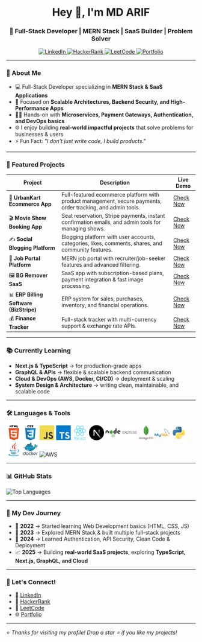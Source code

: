 <h1 align="center">Hey 👋, I'm MD ARIF</h1>
<h3 align="center">🚀 Full-Stack Developer | MERN Stack | SaaS Builder | Problem Solver</h3>

<p align="center">
  <a href="https://linkedin.com/in/mdarif1522003" target="_blank">
    <img alt="LinkedIn" src="https://img.shields.io/badge/LinkedIn-blue?logo=linkedin&style=for-the-badge" />
  </a>
  <a href="https://www.hackerrank.com/codewitharif" target="_blank">
    <img alt="HackerRank" src="https://img.shields.io/badge/HackerRank-2EC866?logo=hackerrank&style=for-the-badge" />
  </a>
  <a href="https://www.leetcode.com/codewitharif" target="_blank">
    <img alt="LeetCode" src="https://img.shields.io/badge/LeetCode-F89F1B?logo=leetcode&style=for-the-badge" />
  </a>
  <a href="https://mdarifportfolio.vercel.app" target="_blank">
    <img alt="Portfolio" src="https://img.shields.io/badge/Portfolio-000?logo=vercel&style=for-the-badge" />
  </a>
</p>

---

### 🚀 About Me

- 💻 Full-Stack Developer specializing in **MERN Stack & SaaS Applications**  
- 📱 Focused on **Scalable Architectures, Backend Security, and High-Performance Apps**  
- 🧑‍💻 Hands-on with **Microservices, Payment Gateways, Authentication, and DevOps basics**  
- 🌐 I enjoy building **real-world impactful projects** that solve problems for businesses & users  
- ⚡ Fun Fact: *"I don’t just write code, I build products."*  

---

### 🌟 Featured Projects

| Project | Description | Live Demo |
|--------|-------------|-----------|
| 💼 **UrbanKart Ecommerce App** | Full-featured ecommerce platform with product management, secure payments, order tracking, and admin tools. | [Check Now](https://urbankartx.vercel.app/) |
| 🎬 **Movie Show Booking App** | Seat reservation, Stripe payments, instant confirmation emails, and admin tools for managing shows. | [Check Now](https://movieticketbookingapp.vercel.app/) |
| ✍️ **Social Blogging Platform** | Blogging platform with user accounts, categories, likes, comments, shares, and community features. | [Check Now](https://blogappclientx.vercel.app/) |
| 👔 **Job Portal Platform** | MERN job portal with recruiter/job-seeker features and advanced filtering. | [Check Now](https://jobportalappclient.vercel.app/) |
| 🖼 **BG Remover SaaS** | SaaS app with subscription-based plans, payment integration & fast image processing. | [Check Now](https://bgremoversaasapp.vercel.app/) |
| 📊 **ERP Billing Software (BizStripe)** | ERP system for sales, purchases, inventory, and financial operations. | [Check Now](https://bizstripe.vercel.app/) |
| 💰 **Finance Tracker** | Full-stack tracker with multi-currency support & exchange rate APIs. | [Check Now](https://expensetrackerappclient.vercel.app/) |

---

### 📚 Currently Learning

- **Next.js & TypeScript** → for production-grade apps  
- **GraphQL & APIs** → flexible & scalable backend communication  
- **Cloud & DevOps (AWS, Docker, CI/CD)** → deployment & scaling  
- **System Design & Architecture** → writing clean, maintainable, and scalable code  

---

### 🛠️ Languages & Tools

<p align="left">
  <img src="https://raw.githubusercontent.com/devicons/devicon/master/icons/html5/html5-original-wordmark.svg" width="40" height="40" alt="HTML" />
  <img src="https://raw.githubusercontent.com/devicons/devicon/master/icons/css3/css3-original-wordmark.svg" width="40" height="40" alt="CSS" />
  <img src="https://raw.githubusercontent.com/devicons/devicon/master/icons/javascript/javascript-original.svg" width="40" height="40" alt="JavaScript" />
  <img src="https://raw.githubusercontent.com/devicons/devicon/master/icons/typescript/typescript-original.svg" width="40" height="40" alt="TypeScript" />
  <img src="https://raw.githubusercontent.com/devicons/devicon/master/icons/react/react-original-wordmark.svg" width="40" height="40" alt="React" />
  <img src="https://raw.githubusercontent.com/devicons/devicon/master/icons/nextjs/nextjs-original.svg" width="40" height="40" alt="Next.js" />
  <img src="https://raw.githubusercontent.com/devicons/devicon/master/icons/nodejs/nodejs-original-wordmark.svg" width="40" height="40" alt="Node.js" />
  <img src="https://raw.githubusercontent.com/devicons/devicon/master/icons/express/express-original-wordmark.svg" width="40" height="40" alt="Express.js" />
  <img src="https://raw.githubusercontent.com/devicons/devicon/master/icons/mongodb/mongodb-original-wordmark.svg" width="40" height="40" alt="MongoDB" />
  <img src="https://raw.githubusercontent.com/devicons/devicon/master/icons/mysql/mysql-original-wordmark.svg" width="40" height="40" alt="MySQL" />
  <img src="https://raw.githubusercontent.com/devicons/devicon/master/icons/python/python-original.svg" width="40" height="40" alt="Python" />
  <img src="https://raw.githubusercontent.com/devicons/devicon/master/icons/java/java-original.svg" width="40" height="40" alt="Java" />
  <img src="https://raw.githubusercontent.com/devicons/devicon/master/icons/docker/docker-original-wordmark.svg" width="40" height="40" alt="Docker" />
  <img src="https://raw.githubusercontent.com/devicons/devicon/master/icons/aws/aws-original.svg" width="40" height="40" alt="AWS" />
</p>

---

### 📊 GitHub Stats

<p align="left">
  <img src="https://github-readme-stats.vercel.app/api/top-langs?username=codewitharif&show_icons=true&locale=en&layout=compact" alt="Top Languages" />
</p>

---

### 📅 My Dev Journey

- 🌱 **2022** → Started learning Web Development basics (HTML, CSS, JS)  
- 🚀 **2023** → Explored MERN Stack & built multiple full-stack projects  
- 🔐 **2024** → Learned Authentication, API Security, Clean Code & Deployment  
- 📈 **2025** → Building **real-world SaaS projects**, exploring **TypeScript, Next.js, GraphQL, and Cloud**  

---

### 🤝 Let's Connect!

- 💼 [LinkedIn](https://linkedin.com/in/mdarif1522003)  
- 🧠 [HackerRank](https://www.hackerrank.com/codewitharif)  
- 🧩 [LeetCode](https://www.leetcode.com/codewitharif)  
- 🌐 [Portfolio](https://mdarifportfolio.vercel.app/)  

---

⭐️ *Thanks for visiting my profile! Drop a star ⭐ if you like my projects!*
